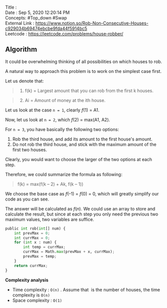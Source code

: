 Title :   
Date : Sep 5, 2020 12:20:14 PM  
Concepts:  #Top_down #Swap   
External Link : https://www.notion.so/Rob-Non-Consecutive-Houses-c929034b69474ebcbe9fda44f5914bc5  
Leetcode : https://leetcode.com/problems/house-robber/  

## **Algorithm**

It could be overwhelming thinking of all possibilities on which houses to rob.

A natural way to approach this problem is to work on the simplest case first.

Let us denote that:

> 1. f(k) = Largest amount that you can rob from the first k houses.

> 2. Ai = Amount of money at the ith house.

Let us look at the case `n = 1`, clearly *f*(1) = A1.

Now, let us look at `n = 2`, which *f*(2) = max(A1, A2).

For `n = 3`, you have basically the following two options:

1. Rob the third house, and add its amount to the first house's amount.
2. Do not rob the third house, and stick with the maximum amount of the first two houses.

Clearly, you would want to choose the larger of the two options at each step.

Therefore, we could summarize the formula as following:

> f(k) = max(f(k – 2) + Ak, f(k – 1))

We choose the base case as *f*(–1) = *f*(0) = 0, which will greatly simplify our code as you can see.

The answer will be calculated as *f*(*n*). We could use an array to store and calculate the result, but since at each step you only need the previous two maximum values, two variables are suffice.

```python
public int rob(int[] num) {
    int prevMax = 0;
    int currMax = 0;
    for (int x : num) {
        int temp = currMax;
        currMax = Math.max(prevMax + x, currMax);
        prevMax = temp;
    }
    return currMax;
}

```

**Complexity analysis**

- Time complexity : `O(n)` . Assume that  is the number of houses, the time complexity is `O(n)`
- Space complexity : `O(1)`